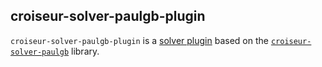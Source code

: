 <!--
SPDX-FileCopyrightText: 2023 Antoine Belvire
SPDX-License-Identifier: GPL-3.0-or-later
-->

## croiseur-solver-paulgb-plugin

`croiseur-solver-paulgb-plugin` is a [solver plugin](../../croiseur-spi/croiseur-spi-solver)
based on the [`croiseur-solver-paulgb`](../croiseur-solver-paulgb) library.  
